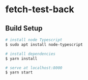 # fetch-test-back

## Build Setup

```bash
# install node Typescript
$ sudo apt install node-typescript

# install dependencies
$ yarn install

# serve at localhost:8000
$ yarn start
```
